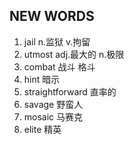 ## NEW WORDS

1. jail n.监狱 v.拘留
2. utmost adj.最大的 n.极限
3. combat 战斗 格斗
4. hint 暗示
5. straightforward 直率的
6. savage 野蛮人
7. mosaic 马赛克
8. elite 精英
